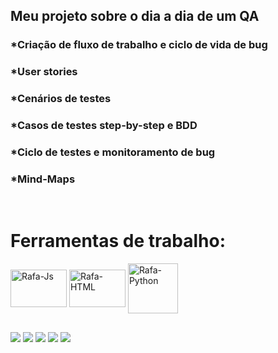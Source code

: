## Meu projeto sobre o dia a dia de um QA
### *Criação de fluxo de trabalho e ciclo de vida de bug
### *User stories
### *Cenários de testes
### *Casos de testes step-by-step e BDD
### *Ciclo de testes e monitoramento de bug
### *Mind-Maps
<div align="center">
  
</div>
<div style="display: inline_block"><br>
<h1>Ferramentas de trabalho: </h1>
  <img align="center" alt="Rafa-Js" height="60" width="90" src="https://media.jfrog.com/wp-content/uploads/2022/08/03010345/Atlassian-Jira-Logo-300x176.png">
  <img align="center" alt="Rafa-HTML" height="60" width="90" src="https://smartbear-tm4j-prod-us-west-2-api-docs.s3-us-west-2.amazonaws.com/images/zs-logo.svg">
  
  <img align="center" alt="Rafa-Python" height="80" width="80" src="https://www.shutterstock.com/image-vector/mind-map-line-icon-filled-260nw-581853028.jpg">
  
</div>
  
  ##
 
<div> 
  <a href="https://www.youtube.com/channel/UCKYYqPJdFaIavQQRlaTCTmQ" target="_blank"><img src="https://img.shields.io/badge/YouTube-FF0000?style=for-the-badge&logo=youtube&logoColor=white" target="_blank"></a>
  <a href="https://www.instagram.com/biancaduraoferdes/" target="_blank"><img src="https://img.shields.io/badge/-Instagram-%23E4405F?style=for-the-badge&logo=instagram&logoColor=white" target="_blank"></a>
 <a href="https://discord.gg/S55v3Ptd" target="_blank"><img src="https://img.shields.io/badge/Discord-7289DA?style=for-the-badge&logo=discord&logoColor=white" target="_blank"></a> 
  <a href = "mailto:tatila.bd@gmail.com"><img src="https://img.shields.io/badge/-Gmail-%23333?style=for-the-badge&logo=gmail&logoColor=white" target="_blank"></a>
  <a href="https://www.linkedin.com/in/tatiladurao/" target="_blank"><img src="https://img.shields.io/badge/-LinkedIn-%230077B5?style=for-the-badge&logo=linkedin&logoColor=white" target="_blank"></a> 
 

</div>
